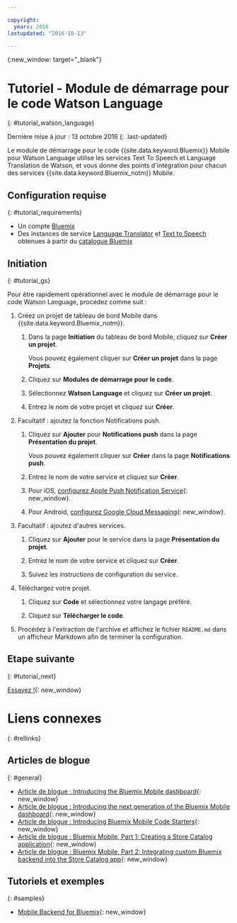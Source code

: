 ```yaml
---

copyright:
  years: 2016
lastupdated: "2016-10-13"

---
```

{:new_window: target="_blank"}

# Tutoriel - Module de démarrage pour le code Watson Language
{: #tutorial_watson_language}

Dernière mise à jour : 13 octobre 2016
{: .last-updated}

Le module de démarrage pour le code {{site.data.keyword.Bluemix}}
Mobile pour Watson Language utilise les services Text To Speech et Language
Translation de Watson, et vous donne des points d'intégration pour chacun des
services {{site.data.keyword.Bluemix_notm}} Mobile.


## Configuration requise
{: #tutorial_requirements}

* Un compte [Bluemix](http://bluemix.net)
* Des instances de
service [Language
Translator](https://console.{DomainName}/catalog/services/language-translator/) et
[Text
to Speech](https://console.{DomainName}/catalog/services/text-to-speech/) obtenues à partir du
[catalogue Bluemix](https://console.{DomainName}/catalog/)


## Initiation
{: #tutorial_gs}

Pour être rapidement opérationnel avec le module de démarrage pour le
code Watson Language, procédez comme suit : 

1. Créez un projet de tableau de bord Mobile dans {{site.data.keyword.Bluemix_notm}}.

   1. Dans la page **Initiation** du tableau de bord
Mobile, cliquez sur **Créer un projet**.

      Vous pouvez également cliquer sur **Créer un projet** dans la page **Projets**.

   2. Cliquez sur **Modules de démarrage pour le
code**.

   3. Sélectionnez **Watson Language** et cliquez sur **Créer un projet**.

   4. Entrez le nom de votre projet et cliquez sur
**Créer**.

2. Facultatif : ajoutez la fonction Notifications push.

   1. Cliquez sur **Ajouter** pour
**Notifications push** dans la page **Présentation
du projet**.

      Vous pouvez également cliquer sur **Créer**
dans la page **Notifications push**.

   2. Entrez le nom de votre service et cliquez sur
**Créer**.

   3. Pour iOS,
[configurez Apple
Push Notification Service](../services/mobilepush/t_push_provider_ios.html){: new_window}.

   4. Pour Android,
[configurez
Google Cloud Messaging](../services/mobilepush/t_push_provider_android.html){: new_window}.

3. Facultatif : ajoutez d'autres services.

   1. Cliquez sur **Ajouter** pour le service dans la
page **Présentation du projet**.

   2. Entrez le nom de votre service et cliquez sur
**Créer**.

   3. Suivez les instructions de configuration du service. 

4. Téléchargez votre projet.

   1. Cliquez sur **Code** et sélectionnez votre
langage préféré. 

   2. Cliquez sur **Télécharger le code**.

5. Procédez à l'extraction de l'archive et affichez le fichier
`README.md` dans un afficheur Markdown afin de terminer la
configuration. 


## Etape suivante
{: #tutorial_next}

[Essayez !](http://new-console.{DomainName}/mobile/create-project?starter=512568a1-72db-35c7-b9c4-4f3e3bc89375){: new_window}


# Liens connexes
{: #rellinks}

<!-- links to internal services don't work
## {{site.data.keyword.Bluemix_notm}} Mobile services
{: #general}
* [Mobile Analytics (Beta)](../services/mobileanalytics/index.html){: new_window}
* [Mobile Client Access](../services/mobileaccess/index.html){: new_window}
* [Mobile Foundation](../services/mobilefoundation/index.html){: new_window}
* [Mobile Quality Assurance)](../services/MobileQualityAssurance/index.html){: new_window}
* [Push Notifications](../services/mobilepush/index.html){: new_window}
-->

## Articles de blogue
{: #general}
* [Article de blogue : Introducing the Bluemix Mobile dashboard](https://developer.ibm.com/bluemix/2016/07/08/new-bluemix-mobile-dashboard/){: new_window}
* [Article de blogue : Introducing the next generation of the Bluemix Mobile dashboard](https://ibm.event.ibm.com/blogs/bluemix/2016/10/introducing-the-next-generation-of-the-bluemix-mobile-dashboard/){: new_window}
* [Article de blogue : Introducing Bluemix Mobile Code Starters](https://www.ibm.com/blogs/bluemix/2016/10/rapid-dev-with-mobile-code-starters/){: new_window}
* [Article de blogue : Bluemix Mobile, Part 1: Creating a Store Catalog application](https://developer.ibm.com/bluemix/2016/07/13/bluemix-mobile-creating-store-catalog-app-part1/){: new_window}
* [Article de blogue : Bluemix Mobile, Part 2: Integrating custom Bluemix backend into the Store Catalog app](https://developer.ibm.com/bluemix/2016/07/14/bluemix-mobile-integrating-custom-backend-part2/){: new_window}

## Tutoriels et exemples
{: #samples}
* [Mobile Backend for Bluemix](https://github.com/ibm-bluemix-mobile-services/mobiledashboard-storecatalog-backend){: new_window}
